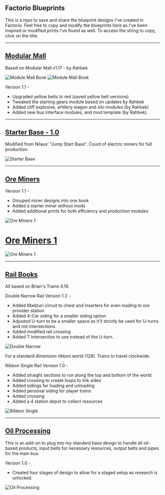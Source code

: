 ## Factorio Blueprints

This is a repo to save and share the blueprint designs I've created in Factorio.  Feel free to copy and modify the blueprints here as I've been inspired or modified prints I've found as well.  To access the string to copy, click on the title.

--------------------

## [Modular Mall](/modular-mall)

Based on Modular Mall v1.17 - by Rahbek

![Module Mall Book](/blueprint-images/modular-mall-book.png)
![Module Mall Book](/blueprint-images/modular-mall-built.png)

Version 1.1 -
* Upgraded yellow belts to red (saved yellow belt versions)
* Tweaked the starting gears module based on updates by Rahbek
* Added cliff explosive, artillery wagon and silo modules (by Rahbek)
* Added new bus interface modules, and mod template (by Rahbek)

--------------------

## [Starter Base - 1.0](/starter-base)

Modified from Nilaus' "Jump Start Base".  Count of electric miners for full production:

![Starter Base](/blueprint-images/starter-base.png)

--------------------

## [Ore Miners](/ore-miners-1)
Version 1.1 - 
* Grouped miner designs into one book
* Added a starter miner without mods
* Added additional prints for both efficiency and production modules

![Ore Miners 1](/blueprint-images/ore-miners-1.png)

# [Ore Miners 1](/ore-miners-2)

![Ore Miners 1](/blueprint-images/ore-miners-2.png)

--------------------

## [Rail Books](/rails)

All based on Brian's Trains 4.19.

Double Narrow Rail Version 1.2 - 
* Added Madzuri circuit to chest and inserters for even loading to ore provider station
* Added 4-Car siding for a smaller siding option
* Adjusted U-turn to be a smaller space as it'll strictly be used for U-turns and not intersections
* Added modified rail crossing
* Added T Intersection to use instead of the U-turn.

![Double Narrow](/blueprint-images/double-narrow.png)

For a standard dimension ribbon world (128).  Trains to travel clockwide.

Ribbon Single Rail Version 1.0 -

* Added straight sections to run along the top and bottom of the world
* Added crossing to create loops to link sides
* Added sidings for loading and unloading
* Added personal siding for player trains
* Added crossing
* Added a 4 station depot to collect resources

![Ribbon Single](/blueprint-images/ribbon-single.png)


--------------------

## [Oil Processing](/oil)

This is an add-on to plug into my standard base design to handle all oil-based products, input belts for necessary resources, output belts and pipes for the main bus.

Version 1.0 - 
* Created four stages of design to allow for a staged setup as research is unlocked.

![Oil Processing](/blueprint-images/oil-processing.png)
